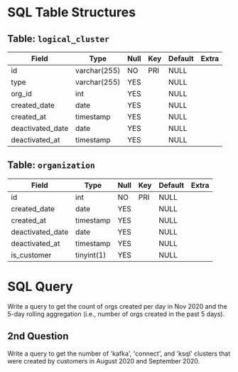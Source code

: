 # SQL Table Structures

## Table: `logical_cluster`

| Field            | Type          | Null | Key | Default | Extra |
|------------------|---------------|------|-----|---------|-------|
| id               | varchar(255)  | NO   | PRI | NULL    |       |
| type             | varchar(255)  | YES  |     | NULL    |       |
| org_id           | int           | YES  |     | NULL    |       |
| created_date     | date          | YES  |     | NULL    |       |
| created_at       | timestamp     | YES  |     | NULL    |       |
| deactivated_date | date          | YES  |     | NULL    |       |
| deactivated_at   | timestamp     | YES  |     | NULL    |       |

## Table: `organization`

| Field            | Type          | Null | Key | Default | Extra |
|------------------|---------------|------|-----|---------|-------|
| id               | int           | NO   | PRI | NULL    |       |
| created_date     | date          | YES  |     | NULL    |       |
| created_at       | timestamp     | YES  |     | NULL    |       |
| deactivated_date | date          | YES  |     | NULL    |       |
| deactivated_at   | timestamp     | YES  |     | NULL    |       |
| is_customer      | tinyint(1)    | YES  |     | NULL    |       |

# SQL Query

Write a query to get the count of orgs created per day in Nov 2020 and the 5-day rolling aggregation (i.e., number of orgs created in the past 5 days).


## 2nd Question
Write a query to get the number of 'kafka', 'connect', and 'ksql' clusters that were created by customers in August 2020 and September 2020.
